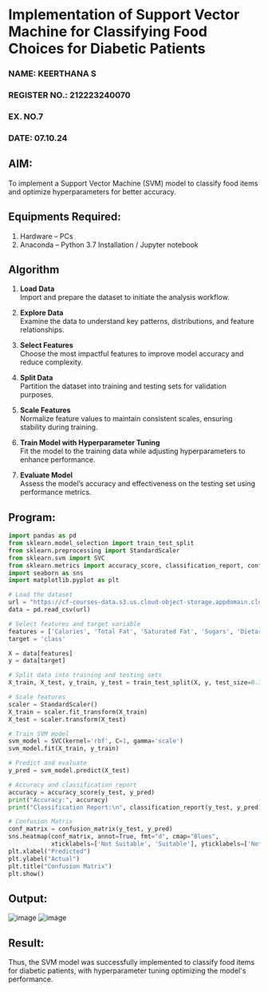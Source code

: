 # Implementation of Support Vector Machine for Classifying Food Choices for Diabetic Patients
<H3>NAME: KEERTHANA S</H3>
<H3>REGISTER NO.: 212223240070</H3>
<H3>EX. NO.7</H3>
<H3>DATE: 07.10.24</H3>

## AIM:
To implement a Support Vector Machine (SVM) model to classify food items and optimize hyperparameters for better accuracy.

## Equipments Required:
1. Hardware – PCs
2. Anaconda – Python 3.7 Installation / Jupyter notebook

## Algorithm
1. **Load Data**  
   Import and prepare the dataset to initiate the analysis workflow.

2. **Explore Data**  
   Examine the data to understand key patterns, distributions, and feature relationships.

3. **Select Features**  
   Choose the most impactful features to improve model accuracy and reduce complexity.

4. **Split Data**  
   Partition the dataset into training and testing sets for validation purposes.

5. **Scale Features**  
   Normalize feature values to maintain consistent scales, ensuring stability during training.

6. **Train Model with Hyperparameter Tuning**  
   Fit the model to the training data while adjusting hyperparameters to enhance performance.

7. **Evaluate Model**  
   Assess the model’s accuracy and effectiveness on the testing set using performance metrics.

## Program:
```py
import pandas as pd
from sklearn.model_selection import train_test_split
from sklearn.preprocessing import StandardScaler
from sklearn.svm import SVC
from sklearn.metrics import accuracy_score, classification_report, confusion_matrix
import seaborn as sns
import matplotlib.pyplot as plt

# Load the dataset
url = "https://cf-courses-data.s3.us.cloud-object-storage.appdomain.cloud/IBM-ML241EN-SkillsNetwork/labs/datasets/food_items_binary.csv"
data = pd.read_csv(url)

# Select features and target variable
features = ['Calories', 'Total Fat', 'Saturated Fat', 'Sugars', 'Dietary Fiber', 'Protein']
target = 'class'

X = data[features]
y = data[target]

# Split data into training and testing sets
X_train, X_test, y_train, y_test = train_test_split(X, y, test_size=0.3, random_state=42)

# Scale features
scaler = StandardScaler()
X_train = scaler.fit_transform(X_train)
X_test = scaler.transform(X_test)

# Train SVM model
svm_model = SVC(kernel='rbf', C=1, gamma='scale')
svm_model.fit(X_train, y_train)

# Predict and evaluate
y_pred = svm_model.predict(X_test)

# Accuracy and classification report
accuracy = accuracy_score(y_test, y_pred)
print("Accuracy:", accuracy)
print("Classification Report:\n", classification_report(y_test, y_pred))

# Confusion Matrix
conf_matrix = confusion_matrix(y_test, y_pred)
sns.heatmap(conf_matrix, annot=True, fmt="d", cmap="Blues", 
            xticklabels=['Not Suitable', 'Suitable'], yticklabels=['Not Suitable', 'Suitable'])
plt.xlabel("Predicted")
plt.ylabel("Actual")
plt.title("Confusion Matrix")
plt.show()

```

## Output:
![image](https://github.com/user-attachments/assets/9c6c88a9-5aac-458c-a1da-39e44f32caad)
![image](https://github.com/user-attachments/assets/128a45ba-3fff-4bd1-ac08-d84c45bd4060)


## Result:
Thus, the SVM model was successfully implemented to classify food items for diabetic patients, with hyperparameter tuning optimizing the model's performance.
